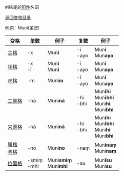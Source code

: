 #i结尾的[阳性](masculime.md)名词

[返回变格目录](declension.md)

例词：Muni\(圣贤\)

|变格|单数|例子|复数|例子|
|---|-----|------|----|----|
|[主格](nom.md)|-x|Mun**i**|-ī<br>-ayo|Mun**ī**<br>Mun**ayo**|
|[呼格](voc.md)|-x<br>-ī|Mun**i**<br>Mun**ī**|-ī<br>-ayo|Mun**ī**<br>Mun**ayo**|
|[宾格](acc.md)|-m|Muni**ṃ**|-ī<br>-ayo|Mun**ī**<br>Mun**ayo**|
|[工具格](instr.md)|-nā|Muni**nā**|-hi<br>-bhi|Mun**īhi**<br>Mun**ībhi**<br>Muni**hi**<br>Muni**bhi**|
|[来源格](abl.md)|-nā|Muni**nā**|-hi<br>-bhi|Mun**īhi**<br>Mun**ībhi**<br>Muni**hi**<br>Muni**bhi**|
|[属格](gen.md)<br>[与格](dat.md)|-no|Muni**no**|-naṃ|Mun**īnaṃ**<br>Muni**naṃ**|
|[位置格](loc.md)|-smiṃ<br>-mhi|Muni**smiṃ**<br>Muni**mhi**|-su|Mun**īsu**<br>Muni**su**|
